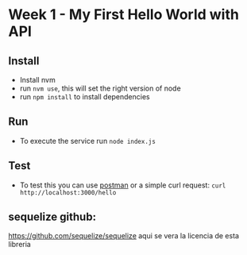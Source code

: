 # Week 1 - My First Hello World with API


## Install

- Install nvm
- run `nvm use`, this will set the right version of node
- run `npm install` to install dependencies

## Run

- To execute the service run `node index.js`


## Test

- To test this you can use [postman](https://www.postman.com/) or a simple curl request: `curl http://localhost:3000/hello`




## sequelize github:

https://github.com/sequelize/sequelize
aqui se vera la licencia de esta libreria

